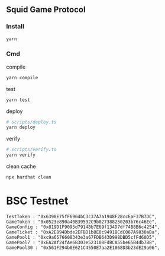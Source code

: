 ## Squid Game Protocol
### Install
```sh
yarn
```
### Cmd
compile
```sh
yarn compile
```
test
```sh
yarn test
```
deploy

```sh
# scripts/deploy.ts
yarn deploy
```
verify
```sh
# scripts/verify.ts
yarn verify
```
clean cache
```sh
npx hardhat clean
```


# BSC Testnet
```
TestToken : "0x6398E75fF6964bC3c37A7a1948F28ccEaF37B7DC",
GameToken : "0x0523e890a40B39592C9b027388250203b76c46Ee",
GameConfig : "0x819D1F9095d79148b7E69f134D7df74B8B6c4254",
GameTicket : "0xA2E894Dbde2EFBD1b8E0c9491BCdC067A9830aBa",
GamePool1 : "0xc9a6576608343e3a67FDB643D998DBD5cfFd60D5",
GamePool7 : "0xEA2Af24fAe6B303e523108FdBCA55be65B4db7B8",
GamePool30 : "0x561F294b0E621C4550E7aa2E1868D3b23dE29a06",
```